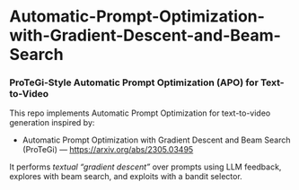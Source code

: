 # Automatic-Prompt-Optimization-with-Gradient-Descent-and-Beam-Search

### ProTeGi-Style Automatic Prompt Optimization (APO) for Text-to-Video

This repo implements Automatic Prompt Optimization for text-to-video generation inspired by:

- Automatic Prompt Optimization with Gradient Descent and Beam Search (ProTeGi) — https://arxiv.org/abs/2305.03495

It performs *textual “gradient descent”* over prompts using LLM feedback, explores with beam search, and exploits with a bandit selector.
